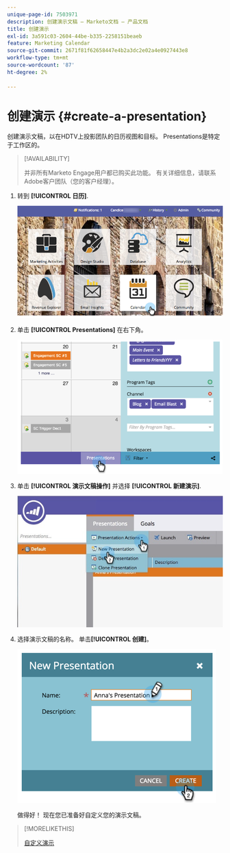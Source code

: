 ```yaml
---
unique-page-id: 7503971
description: 创建演示文稿 — Marketo文档 — 产品文档
title: 创建演示
exl-id: 3a591c03-2604-44be-b335-2258151beaeb
feature: Marketing Calendar
source-git-commit: 2671f81f62658447e4b2a3dc2e02a4e0927443e8
workflow-type: tm+mt
source-wordcount: '87'
ht-degree: 2%

---
```


# 创建演示 {#create-a-presentation}

创建演示文稿，以在HDTV上投影团队的日历视图和目标。 Presentations是特定于工作区的。

>[!AVAILABILITY]
>
>
>并非所有Marketo Engage用户都已购买此功能。 有关详细信息，请联系Adobe客户团队（您的客户经理）。

1. 转到 **[!UICONTROL 日历]**.

   ![](assets/2017-05-10-15-30-47.png)

1. 单击 **[!UICONTROL Presentations]** 在右下角。

   ![](assets/image2015-3-18-12-3a29-3a26.png)

1. 单击 **[!UICONTROL 演示文稿操作]** 并选择 **[!UICONTROL 新建演示]**.

   ![](assets/image2015-3-26-12-3a38-3a6.png)

1. 选择演示文稿的名称。 单击&#x200B;**[!UICONTROL 创建]**。

   ![](assets/image2015-3-18-12-3a32-3a30.png)

   做得好！ 现在您已准备好自定义您的演示文稿。

>[!MORELIKETHIS]
>
>[自定义演示](/help/marketo/product-docs/core-marketo-concepts/marketing-calendar/calendar-hd/customize-a-presentation.md)
